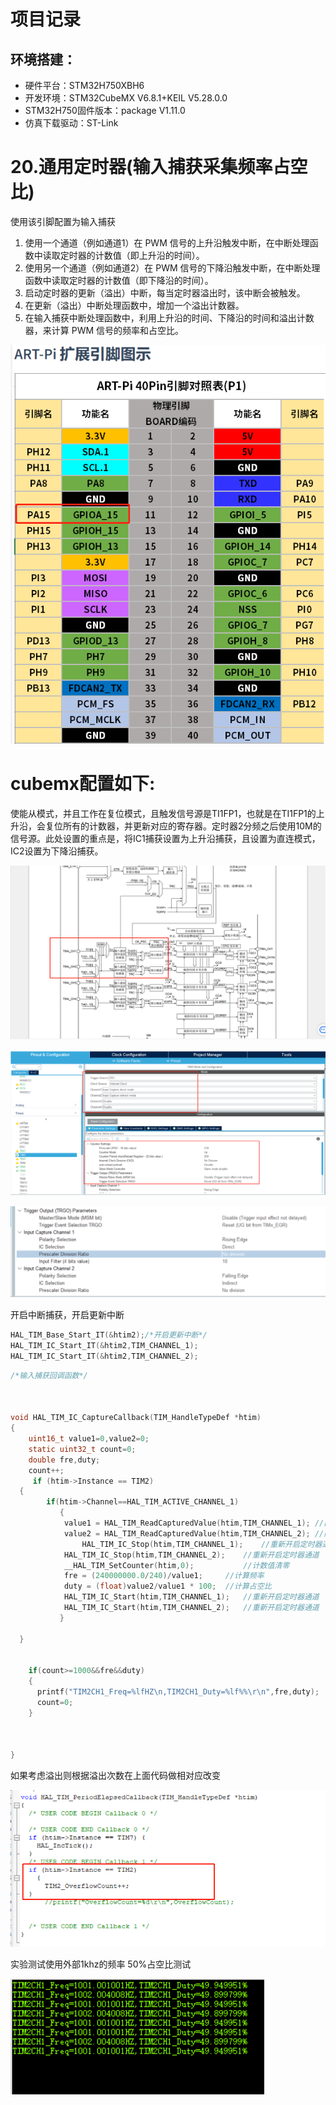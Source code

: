 

# 项目记录

## 环境搭建：

- 硬件平台：STM32H750XBH6
- 开发环境：STM32CubeMX V6.8.1+KEIL V5.28.0.0
- STM32H750固件版本：package V1.11.0
- 仿真下载驱动：ST-Link



# 20.通用定时器(输入捕获采集频率占空比)



使用该引脚配置为输入捕获

1. 使用一个通道（例如通道1）在 PWM 信号的上升沿触发中断，在中断处理函数中读取定时器的计数值（即上升沿的时间）。
2. 使用另一个通道（例如通道2）在 PWM 信号的下降沿触发中断，在中断处理函数中读取定时器的计数值（即下降沿的时间）。
3. 启动定时器的更新（溢出）中断，每当定时器溢出时，该中断会被触发。
4. 在更新（溢出）中断处理函数中，增加一个溢出计数器。
5. 在输入捕获中断处理函数中，利用上升沿的时间、下降沿的时间和溢出计数器，来计算 PWM 信号的频率和占空比。

![image-20230725161955205](pic/image-20230725161955205.png)

# cubemx配置如下:

使能从模式，并且工作在复位模式，且触发信号源是TI1FP1，也就是在TI1FP1的上升沿，会复位所有的计数器，并更新对应的寄存器。定时器2分频之后使用10M的信号源。此处设置的重点是，将IC1捕获设置为上升沿捕获，且设置为直连模式，IC2设置为下降沿捕获。

![image-20230731132016514](pic/image-20230731132016514.png)

![image-20230731132047250](pic/image-20230731132047250.png)

![image-20230731132059379](pic/image-20230731132059379.png)



开启中断捕获，开启更新中断

```c
HAL_TIM_Base_Start_IT(&htim2);/*开启更新中断*/	
HAL_TIM_IC_Start_IT(&htim2,TIM_CHANNEL_1);
HAL_TIM_IC_Start_IT(&htim2,TIM_CHANNEL_2);
```





```c
/*输入捕获回调函数*/



void HAL_TIM_IC_CaptureCallback(TIM_HandleTypeDef *htim)
{
	uint16_t value1=0,value2=0;
	static uint32_t count=0;
	double fre,duty;
	count++;
	 if (htim->Instance == TIM2) 
  {
	    if(htim->Channel==HAL_TIM_ACTIVE_CHANNEL_1)
		   {
		   	value1 = HAL_TIM_ReadCapturedValue(htim,TIM_CHANNEL_1);	//直接	
		   	value2 = HAL_TIM_ReadCapturedValue(htim,TIM_CHANNEL_2);	//间接
				HAL_TIM_IC_Stop(htim,TIM_CHANNEL_1);	//重新开启定时器通道
		   	HAL_TIM_IC_Stop(htim,TIM_CHANNEL_2);	//重新开启定时器通道
		   	__HAL_TIM_SetCounter(htim,0);			//计数值清零
		   	fre = (240000000.0/240)/value1;		//计算频率
		   	duty = (float)value2/value1 * 100;  //计算占空比
		   	HAL_TIM_IC_Start(htim,TIM_CHANNEL_1);	//重新开启定时器通道
		   	HAL_TIM_IC_Start(htim,TIM_CHANNEL_2);	//重新开启定时器通道
		   }

  }
	
	
   	if(count>=1000&&fre&&duty)
   	{
   	  printf("TIM2CH1_Freq=%lfHZ\n,TIM2CH1_Duty=%lf%%\r\n",fre,duty);
   	  count=0;
   	}
   		
	
		
}

```



如果考虑溢出则根据溢出次数在上面代码做相对应改变

![image-20230731132344099](pic/image-20230731132344099.png)





实验测试使用外部1khz的频率  50%占空比测试

![image-20230731133311699](pic/image-20230731133311699.png)
